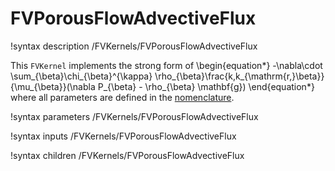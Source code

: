 # FVPorousFlowAdvectiveFlux

!syntax description /FVKernels/FVPorousFlowAdvectiveFlux

This `FVKernel` implements the strong form of
\begin{equation*}
  -\nabla\cdot \sum_{\beta}\chi_{\beta}^{\kappa} \rho_{\beta}\frac{k\,k_{\mathrm{r,}\beta}}{\mu_{\beta}}(\nabla P_{\beta} - \rho_{\beta} \mathbf{g})
\end{equation*}
where all parameters are defined in the [nomenclature](/nomenclature.md).

!syntax parameters /FVKernels/FVPorousFlowAdvectiveFlux

!syntax inputs /FVKernels/FVPorousFlowAdvectiveFlux

!syntax children /FVKernels/FVPorousFlowAdvectiveFlux
